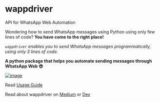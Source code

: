 # wappdriver

API for WhatsApp Web Automation


Wondering how to send WhatsApp messages using Python using only few lines of code? **You have come to the right place!**


_`wappdriver` enables you to send WhatsApp messages programmatically, using only 3 lines of code._


**A python package that helps you automate sending messages through WhatsApp Web 😎**

[![image](https://user-images.githubusercontent.com/66209958/96546860-b0913e80-12c8-11eb-90f3-cda535731b2c.png)](https://github.com/aahnik/wappdriver)

Read [Usage Guide](https://aahnik.github.io/wappdriver/Documentation/)

Read about wappdriver on [Medium](https://medium.com/@aahnikdaw/how-to-send-a-whatsapp-message-reliably-in-only-3-lines-of-code-python-53201e9c09f3) or [Dev](https://dev.to/aahnik/how-to-send-a-whatsapp-message-reliably-in-only-3-lines-of-code-python-hld)